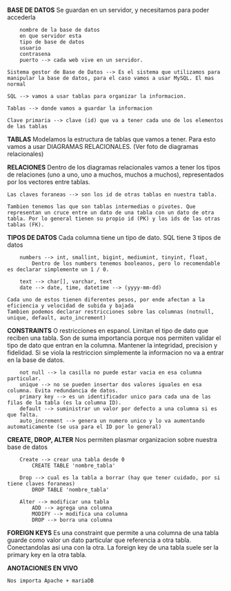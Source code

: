 **BASE DE DATOS**
    Se guardan en un servidor, y necesitamos para poder accederla 

        nombre de la base de datos
        en que servidor esta 
        tipo de base de datos
        usuario 
        contrasena
        puerto --> cada web vive en un servidor.
    
    Sistema gestor de Base de Datos --> Es el sistema que utilizamos para manipular la base de datos, para el caso vamos a usar MySQL. El mas normal

    SQL --> vamos a usar tablas para organizar la informacion.

    Tablas --> donde vamos a guardar la informacion 

    Clave primaria --> clave (id) que va a tener cada uno de los elementos de las tablas 

**TABLAS**
    Modelamos la estructura de tablas que vamos a tener. Para esto vamos a usar DIAGRAMAS RELACIONALES.
    (Ver foto de diagramas relacionales)

**RELACIONES**
    Dentro de los diagramas relacionales vamos a tener los tipos de relaciones (uno a uno, uno a muchos, muchos a muchos), representados por los vectores entre tablas.

    Las claves foraneas --> son los id de otras tablas en nuestra tabla.

    Tambien tenemos las que son tablas intermedias o pivotes. Que representan un cruce entre un dato de una tabla con un dato de otra tabla. Por lo general tienen su propio id (PK) y los ids de las otras tablas (FK).

**TIPOS DE DATOS**
    Cada columna tiene un tipo de dato. SQL tiene 3 tipos de datos 

        numbers --> int, smallint, bigint, mediumint, tinyint, float, 
            Dentro de los numbers tenemos booleanos, pero lo recomendable es declarar simplemente un 1 / 0.

        text --> char[], varchar, text
        date --> date, time, datetime --> (yyyy-mm-dd)

    Cada uno de estos tienen diferentes pesos, por ende afectan a la eficiencia y velocidad de subida y bajada
    Tambien podemos declarar restricciones sobre las columnas (notnull, unique, default, auto_increment)

**CONSTRAINTS**
    O restricciones en espanol. Limitan el tipo de dato que reciben una tabla. 
    Son de suma importancia porque nos permiten validar el tipo de dato que entran en la columna. Mantener la integridad, precision y fidelidad.
    Si se viola la restriccion simplemente la informacion no va a entrar en la base de datos. 

        not null --> la casilla no puede estar vacia en esa columna particular. 
        unique --> no se pueden insertar dos valores iguales en esa columna. Evita redundancia de datos.
        primary key --> es un identificador unico para cada una de las filas de la tabla (es la columna ID).
        default --> suministrar un valor por defecto a una columna si es que falta. 
        auto_increment --> genera un numero unico y lo va aumentando automaticamente (se usa para el ID por lo general)
    
**CREATE, DROP, ALTER** 
    Nos permiten plasmar organizacion sobre nuestra base de datos

        Create --> crear una tabla desde 0
            CREATE TABLE 'nombre_tabla'

        Drop --> cual es la tabla a borrar (hay que tener cuidado, por si tiene claves foraneas)
            DROP TABLE 'nombre_tabla' 

        Alter --> modificar una tabla
            ADD --> agrega una columna 
            MODIFY --> modifica una columna
            DROP --> borra una columna
    
**FOREIGN KEYS**
    Es una constraint que permite a una columna de una tabla guarde como valor un dato particular que referencia a otra tabla. Conectandolas asi una con la otra. La foreign key de una tabla suele ser la primary key en la otra tabla.

**ANOTACIONES EN VIVO**

    Nos importa Apache + mariaDB
    